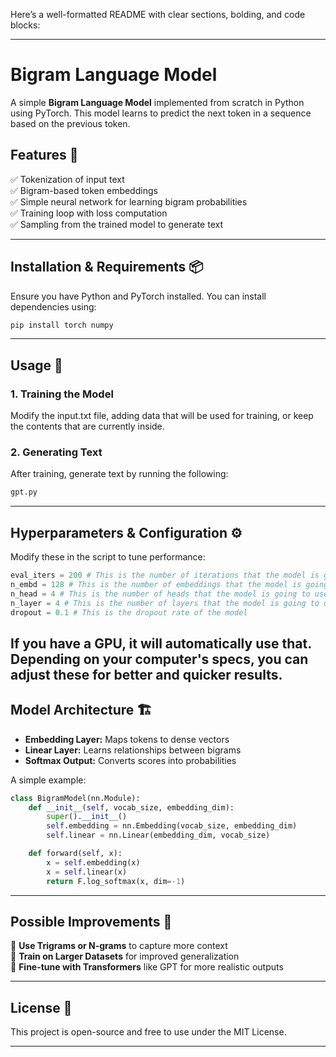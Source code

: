 Here’s a well-formatted README with clear sections, bolding, and code blocks:  

---

# **Bigram Language Model**  

A simple **Bigram Language Model** implemented from scratch in Python using PyTorch. This model learns to predict the next token in a sequence based on the previous token.  

## **Features** 🚀  

✅ Tokenization of input text  
✅ Bigram-based token embeddings  
✅ Simple neural network for learning bigram probabilities  
✅ Training loop with loss computation  
✅ Sampling from the trained model to generate text  

---

## **Installation & Requirements** 📦  

Ensure you have Python and PyTorch installed. You can install dependencies using:  

```bash
pip install torch numpy
```

---

## **Usage** 🎯  

### **1. Training the Model**  
Modify the input.txt file, adding data that will be used for training, or keep the contents that are currently inside.

### **2. Generating Text**  
After training, generate text by running the following:  

```python
gpt.py
```

---

## **Hyperparameters & Configuration** ⚙️  

Modify these in the script to tune performance:  

```python
eval_iters = 200 # This is the number of iterations that the model is going to evaluate the loss for
n_embd = 128 # This is the number of embeddings that the model is going to use
n_head = 4 # This is the number of heads that the model is going to use
n_layer = 4 # This is the number of layers that the model is going to use
dropout = 0.1 # This is the dropout rate of the model
```
If you have a GPU, it will automatically use that. Depending on your computer's specs, you can adjust these for better and quicker results.
---

## **Model Architecture** 🏗️  

- **Embedding Layer:** Maps tokens to dense vectors  
- **Linear Layer:** Learns relationships between bigrams  
- **Softmax Output:** Converts scores into probabilities  

A simple example:  

```python
class BigramModel(nn.Module):
    def __init__(self, vocab_size, embedding_dim):
        super().__init__()
        self.embedding = nn.Embedding(vocab_size, embedding_dim)
        self.linear = nn.Linear(embedding_dim, vocab_size)

    def forward(self, x):
        x = self.embedding(x)
        x = self.linear(x)
        return F.log_softmax(x, dim=-1)
```

---

## **Possible Improvements** 🚀  

🔹 **Use Trigrams or N-grams** to capture more context  
🔹 **Train on Larger Datasets** for improved generalization  
🔹 **Fine-tune with Transformers** like GPT for more realistic outputs  

---

## **License** 📜  
This project is open-source and free to use under the MIT License.  

---

